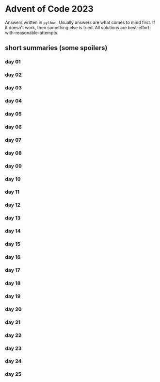 # Advent of Code 2023

Answers written in `python`. Usually answers are what comes
to mind first. If it doesn't work, then something else is tried.
All solutions are best-effort-with-reasonable-attempts.

## short summaries (some spoilers)

### day 01


### day 02


### day 03


### day 04


### day 05


### day 06


### day 07


### day 08


### day 09


### day 10


### day 11


### day 12


### day 13


### day 14


### day 15


### day 16


### day 17


### day 18


### day 19


### day 20


### day 21


### day 22


### day 23


### day 24


### day 25



